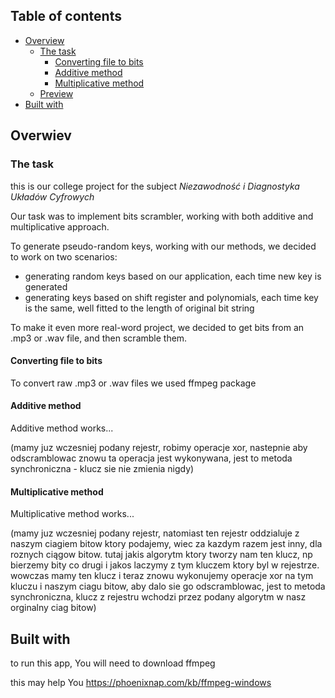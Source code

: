 ## Table of contents

- [Overview](#overview)
  - [The task](#the-task)
    - [Converting file to bits](#converting-file-to-bits)
    - [Additive method](#additive-method)
    - [Multiplicative method](#multiplicative-method)
  - [Preview](#preview)
- [Built with](#built-with)

## Overwiev

### The task

this is our college project for the subject <i>Niezawodność i Diagnostyka Układów Cyfrowych</i>

Our task was to implement bits scrambler, working with both additive and multiplicative approach.

To generate pseudo-random keys, working with our methods, we decided to work on two scenarios:
  - generating random keys based on our application, each time new key is generated
  - generating keys based on shift register and polynomials, each time key is the same, well fitted to the length of original bit string

To make it even more real-word project, we decided to get bits from an .mp3 or .wav file, and then scramble them.

#### Converting file to bits

To convert raw .mp3 or .wav files we used ffmpeg package

#### Additive method

Additive method works...

(mamy juz wczesniej podany rejestr, robimy operacje xor, nastepnie aby odscramblowac znowu ta operacja jest wykonywana, jest to metoda synchroniczna - klucz sie nie zmienia nigdy)

#### Multiplicative method

Multiplicative method works...

(mamy juz wczesniej podany rejestr, natomiast ten rejestr oddzialuje z naszym ciagiem bitow ktory podajemy, wiec za kazdym razem jest inny, dla roznych ciągow bitow. tutaj jakis algorytm ktory tworzy nam ten klucz, np bierzemy bity co drugi i jakos laczymy z tym kluczem ktory byl w rejestrze. wowczas mamy ten klucz i teraz znowu wykonujemy operacje xor na tym kluczu i naszym ciagu bitow, aby dalo sie go odscramblowac, jest to metoda synchroniczna, klucz z rejestru wchodzi przez podany algorytm w nasz orginalny ciag bitow)

## Built with
to run this app, You will need to download ffmpeg

this may help You https://phoenixnap.com/kb/ffmpeg-windows
